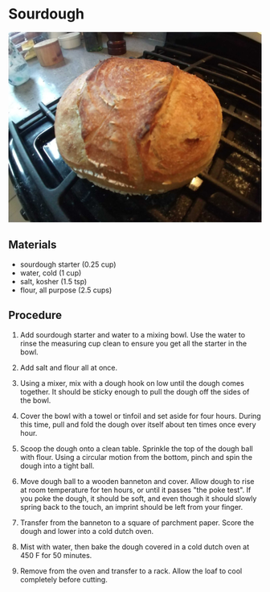 # Sourdough

![](images/sourdough.jpg)

## Materials

- sourdough starter (0.25 cup)
- water, cold (1 cup)
- salt, kosher (1.5 tsp)
- flour, all purpose (2.5 cups)

## Procedure

1. Add sourdough starter and water to a mixing bowl.  Use the water to
   rinse the measuring cup clean to ensure you get all the starter in
   the bowl.

2. Add salt and flour all at once.

3. Using a mixer, mix with a dough hook on low until the dough comes
   together.  It should be sticky enough to pull the dough off the
   sides of the bowl.

4. Cover the bowl with a towel or tinfoil and set aside for four
   hours.  During this time, pull and fold the dough over itself about
   ten times once every hour.

5. Scoop the dough onto a clean table.  Sprinkle the top of the dough
   ball with flour.  Using a circular motion from the bottom, pinch
   and spin the dough into a tight ball.

6. Move dough ball to a wooden banneton and cover.  Allow dough to
   rise at room temperature for ten hours, or until it passes "the
   poke test".  If you poke the dough, it should be soft, and even
   though it should slowly spring back to the touch, an imprint should
   be left from your finger.

7. Transfer from the banneton to a square of parchment paper.  Score
   the dough and lower into a cold dutch oven.

8. Mist with water, then bake the dough covered in a cold dutch oven
   at 450 F for 50 minutes.

9. Remove from the oven and transfer to a rack.  Allow the loaf to
   cool completely before cutting.
